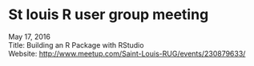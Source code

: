 # St louis R user group meeting
May 17, 2016  
Title: Building an R Package with RStudio  
Website: http://www.meetup.com/Saint-Louis-RUG/events/230879633/  

